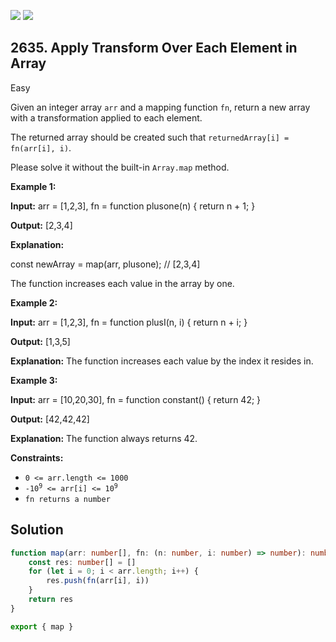 [![](https://img.shields.io/github/stars/javadev/LeetCode-in-Java?label=Stars&style=flat-square)](https://github.com/javadev/LeetCode-in-Java)
[![](https://img.shields.io/github/forks/javadev/LeetCode-in-Java?label=Fork%20me%20on%20GitHub%20&style=flat-square)](https://github.com/javadev/LeetCode-in-Java/fork)

## 2635\. Apply Transform Over Each Element in Array

Easy

Given an integer array `arr` and a mapping function `fn`, return a new array with a transformation applied to each element.

The returned array should be created such that `returnedArray[i] = fn(arr[i], i)`.

Please solve it without the built-in `Array.map` method.

**Example 1:**

**Input:** arr = [1,2,3], fn = function plusone(n) { return n + 1; }

**Output:** [2,3,4]

**Explanation:** 

const newArray = map(arr, plusone); // [2,3,4] 

The function increases each value in the array by one.

**Example 2:**

**Input:** arr = [1,2,3], fn = function plusI(n, i) { return n + i; }

**Output:** [1,3,5]

**Explanation:** The function increases each value by the index it resides in.

**Example 3:**

**Input:** arr = [10,20,30], fn = function constant() { return 42; }

**Output:** [42,42,42]

**Explanation:** The function always returns 42.

**Constraints:**

*   `0 <= arr.length <= 1000`
*   <code>-10<sup>9</sup> <= arr[i] <= 10<sup>9</sup></code>
*   `fn returns a number`

## Solution

```typescript
function map(arr: number[], fn: (n: number, i: number) => number): number[] {
    const res: number[] = []
    for (let i = 0; i < arr.length; i++) {
        res.push(fn(arr[i], i))
    }
    return res
}

export { map }
```